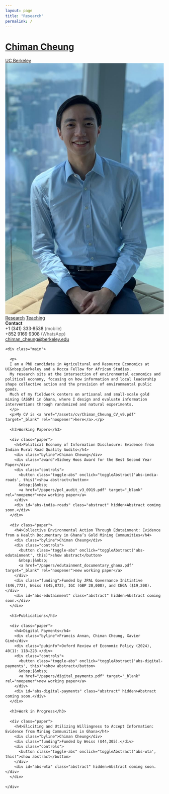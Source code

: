 ```yaml
---
layout: page
title: "Research"
permalink: /
---
```


<link rel="stylesheet" href="/assets/css/styles.css"/>

<div class="container">

  <div class="header">
    <h1><a href="/">Chiman Cheung</a></h1>
    <div class="affil"><a href="https://are.berkeley.edu/" target="_blank" rel="noopener">UC Berkeley</a></div>
  </div>

  <div class="grid">
    <div class="sidebar">
      <img src="/assets/img/headshot.jpg" alt="Chiman Cheung headshot">
      <div class="links">
        <a href="/">Research</a>
        <a href="/teaching/">Teaching</a>
      </div>
      <div class="contact">
        <div><strong>Contact</strong></div>
        <div>+1 (341) 333‑8538 <span style="color:#666;">(mobile)</span></div>
        <div>+852 9169 9308 <span style="color:#666;">(WhatsApp)</span></div>
        <div><a href="mailto:chiman_cheung@berkeley.edu">chiman_cheung@berkeley.edu</a></div>
      </div>
    </div>

    <div class="main">

      <p>
      I am a PhD candidate in Agricultural and Resource Economics at UC&nbsp;Berkeley and a Rocca Fellow for African Studies.
      My research sits at the intersection of environmental economics and political economy, focusing on how information and local leadership shape collective action and the provision of environmental public goods.
      Much of my fieldwork centers on artisanal and small‑scale gold mining (ASGM) in Ghana, where I design and evaluate information interventions through randomized and natural experiments.
      </p>
      <p>My CV is <a href="/assets/cv/Chiman_Cheung_CV_v9.pdf" target="_blank" rel="noopener">here</a>.</p>

      <h3>Working Papers</h3>

      <div class="paper">
        <h4>Political Economy of Information Disclosure: Evidence from Indian Rural Road Quality Audits</h4>
        <div class="byline">Chiman Cheung</div>
        <div class="award">Sidney Hoos Award for the Best Second Year Paper</div>
        <div class="controls">
          <button class="toggle-abs" onclick="toggleAbstract('abs-india-roads', this)">show abstract</button>
          &nbsp;|&nbsp;
          <a href="/papers/pol_audit_v3_0919.pdf" target="_blank" rel="noopener">new working paper</a>
        </div>
        <div id="abs-india-roads" class="abstract" hidden>Abstract coming soon.</div>
      </div>

      <div class="paper">
        <h4>Collective Environmental Action Through Edutainment: Evidence from a Health Documentary in Ghana’s Gold Mining Communities</h4>
        <div class="byline">Chiman Cheung</div>
        <div class="controls">
          <button class="toggle-abs" onclick="toggleAbstract('abs-edutainment', this)">show abstract</button>
          &nbsp;|&nbsp;
          <a href="/papers/edutainment_documentary_ghana.pdf" target="_blank" rel="noopener">new working paper</a>
        </div>
        <div class="funding">Funded by JPAL Governance Initiative ($46,772), Weiss ($45,872), IGC (GBP 20,000), and CEGA ($19,208).</div>
        <div id="abs-edutainment" class="abstract" hidden>Abstract coming soon.</div>
      </div>

      <h3>Publications</h3>

      <div class="paper">
        <h4>Digital Payments</h4>
        <div class="byline">Francis Annan, Chiman Cheung, Xavier Giné</div>
        <div class="pubinfo">Oxford Review of Economic Policy (2024), 40(1): 118–228.</div>
        <div class="controls">
          <button class="toggle-abs" onclick="toggleAbstract('abs-digital-payments', this)">show abstract</button>
          &nbsp;|&nbsp;
          <a href="/papers/digital_payments.pdf" target="_blank" rel="noopener">new working paper</a>
        </div>
        <div id="abs-digital-payments" class="abstract" hidden>Abstract coming soon.</div>
      </div>

      <h3>Work in Progress</h3>

      <div class="paper">
        <h4>Eliciting and Utilizing Willingness to Accept Information: Evidence from Mining Communities in Ghana</h4>
        <div class="byline">Chiman Cheung</div>
        <div class="funding">Funded by Weiss ($44,305).</div>
        <div class="controls">
          <button class="toggle-abs" onclick="toggleAbstract('abs-wta', this)">show abstract</button>
        </div>
        <div id="abs-wta" class="abstract" hidden>Abstract coming soon.</div>
      </div>

    </div>
  </div>
</div>

<script src="/assets/js/toggle.js"></script>
